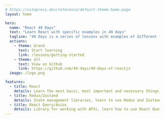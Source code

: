 ```yaml
---
# https://vitepress.dev/reference/default-theme-home-page
layout: home

hero:
  name: "React 49 Days"
  text: "Learn React with specific examples in 49 days"
  tagline: "49 Days is a series of lessons with examples of different frameworks and languages"
  actions:
    - theme: brand
      text: Start learning
      link: /lessons/getting-started
    - theme: alt
      text: View on Github
      link: https://github.com/49-days/49-days-of-reactjs
  image: /logo.png

features:
  - title: React
    details: Learn the most basic, most important and necessary things of React.
  - title: Redux/Zustand
    details: State management libraries, learn to use Redux and Zustand simple and easy to use management libraries.
  - title: React Query/Axios
    details: Library for working with APIs, learn how to use React Query and Axios.
---
```


